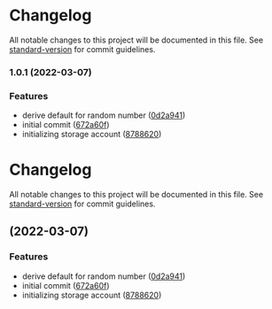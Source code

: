 # Changelog

All notable changes to this project will be documented in this file. See [standard-version](https://github.com/conventional-changelog/standard-version) for commit guidelines.

### 1.0.1 (2022-03-07)


### Features

* derive default for random number ([0d2a941](https://github.com/matiasbn/luckyseven-solana/commit/0d2a941b3b9b3522631bc92b2436e321ee0fa6b5))
* initial commit ([672a60f](https://github.com/matiasbn/luckyseven-solana/commit/672a60f861afb050b9c0833ebc829a38e20412a8))
* initializing storage account ([8788620](https://github.com/matiasbn/luckyseven-solana/commit/8788620f868a464821f32ae2ee037ab485085187))

# Changelog

All notable changes to this project will be documented in this file. See [standard-version](https://github.com/conventional-changelog/standard-version) for commit guidelines.

##  (2022-03-07)


### Features

* derive default for random number ([0d2a941](https://github.com/matiasbn/luckyseven-solana/commit/0d2a941b3b9b3522631bc92b2436e321ee0fa6b5))
* initial commit ([672a60f](https://github.com/matiasbn/luckyseven-solana/commit/672a60f861afb050b9c0833ebc829a38e20412a8))
* initializing storage account ([8788620](https://github.com/matiasbn/luckyseven-solana/commit/8788620f868a464821f32ae2ee037ab485085187))
